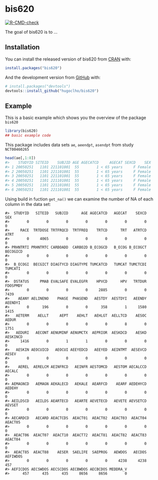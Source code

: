 
<!-- README.md is generated from README.Rmd. Please edit that file -->

# bis620

<!-- badges: start -->

[![R-CMD-check](https://github.com/hugoclho/bis620/workflows/R-CMD-check/badge.svg)](https://github.com/hugoclho/bis620/actions)
<!-- badges: end -->

The goal of bis620 is to …

## Installation

You can install the released version of bis620 from
[CRAN](https://CRAN.R-project.org) with:

``` r
install.packages("bis620")
```

And the development version from [GitHub](https://github.com/) with:

``` r
# install.packages("devtools")
devtools::install_github("hugoclho/bis620")
```

## Example

This is a basic example which shows you the overview of the package
`bis620`

``` r
library(bis620)
## basic example code
```

This package includes data sets `ae`, `aeendpt`, `asendpt` from study
`NCT00460265`

``` r
head(ae[,1:8])
#>    STUDYID SITEID    SUBJID AGE AGECATCD     AGECAT SEXCD    SEX
#> 1 20050251   1101 221101001  55        1 < 65 years     F Female
#> 2 20050251   1101 221101001  55        1 < 65 years     F Female
#> 3 20050251   1101 221101001  55        1 < 65 years     F Female
#> 4 20050251   1101 221101001  55        1 < 65 years     F Female
#> 5 20050251   1101 221101001  55        1 < 65 years     F Female
#> 6 20050251   1101 221101001  55        1 < 65 years     F Female
```

Using build in fuction `get_na()` we can examine the number of NA of
each column in the data set:

    #>  STUDYID   SITEID   SUBJID      AGE AGECATCD   AGECAT    SEXCD      SEX 
    #>        0        0        0        0        0        0        0        0 
    #>     RACE  TRTDOSE TRTFRQCD  TRTFREQ    TRTCD      TRT   ATRTCD     ATRT 
    #>        0     4065        0        0        0        0        0        0 
    #> PRHNTRTI PRHNTRTC CARBOADD  CARBO2D B_ECOGCD   B_ECOG B_ECOGCT BECOGICD 
    #>        0        0        0        0        0        0        0        0 
    #>  B_ECOGI  BECGICT DIAGTYCD DIAGTYPE TUMCATCD   TUMCAT TUMCTCDI  TUMCATI 
    #>        0        0        0        0        0        0        0        0 
    #>  DSTATUS     PMAB EVALSAFE EVALEGFR    HPVCD      HPV   TRTDUR FDOSPMDY 
    #>        0        0        0        0     2885        0        0     7439 
    #>    AEANY AELINENO    PHASE  PHASEND   AESTDY  AESTDYI   AEENDY  AEENDYI 
    #>        0      196        0        0      358        1     1580     1415 
    #>   AETERM    AELLT     AEPT    AEHLT   AEHLGT  AELLTCD    AESOC    AEDUR 
    #>        0        0        0        0        0        8        0     1751 
    #>   AEDURI   AECONT AENUMINF AENUMCTX  AEPRIOR  AESKDCD    AESKD AESKINCD 
    #>     1416        0        1        1        0        0        0        0 
    #>   AESKIN AEOCUICD   AEOCUI AEEYEDCD   AEEYED  AEINTMT  AESEVCD    AESEV 
    #>        0        0        0        0        0        0        0        0 
    #>    AEREL  AERELCM AEINFRCD   AEINFR AESTOMCD   AESTOM AECALCCD   AECALC 
    #>        0        0        0        0        0        0        0        0 
    #> AEMAGNCD   AEMAGN AEKALECD   AEKALE  AEARFCD    AEARF AEDEHYCD   AEDEHY 
    #>        0        0        0        0        0        0        0        0 
    #> AEILDSCD   AEILDS AEARTECD   AEARTE AEVETECD   AEVETE AEVSETCD   AEVSET 
    #>        0        0        0        0        0        0        0        0 
    #> AECARDCD   AECARD AEACTCDS  AEACT01  AEACT02  AEACT03  AEACT04  AEACT05 
    #>        0        0        0        0        0        0        0        0 
    #>  AEACT06  AEACT07  AEACT10  AEACT72  AEACT81  AEACT82  AEACT83  AEACT84 
    #>        0        0        0        0        0        0        0        0 
    #>  AEACT85  AEACT88    AESER  SAELIFE  SAEPROG   AEWDOS   AECDOS AEFIWDOS 
    #>        0        0        0        0        0     4238     4238      457 
    #> AEFICDOS AECSWDOS AECSCDOS AECBWDOS AECBCDOS MEDDRA_V 
    #>      457      435      435     8656     8656        0
